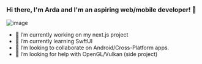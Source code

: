 ### Hi there, I'm Arda and I'm an aspiring web/mobile developer! 👋

![image](https://github.com/coderarda/coderarda/assets/70967004/6e2446b8-6286-4a55-a3b9-e93ed2cb09ae)

- 🔭 I’m currently working on my next.js project
- 🌱 I’m currently learning SwftUI
- 👯 I’m looking to collaborate on Android/Cross-Platform apps.
- 🤔 I’m looking for help with OpenGL/Vulkan (side project)

<!--
**coderarda/coderarda** is a ✨ _special_ ✨ repository because its `README.md` (this file) appears on your GitHub profile.

Here are some ideas to get you started:

- 💬 Ask me about 
- 📫 How to reach me: ...
- 😄 Pronouns: ...
- ⚡ Fun fact: ...
-->
